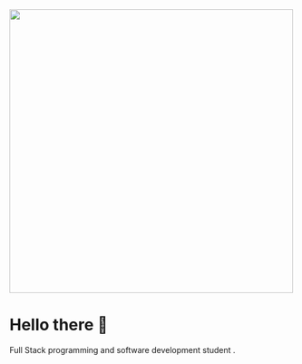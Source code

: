 <img src="https://encrypted-tbn0.gstatic.com/images?q=tbn:ANd9GcQKkfoaHU2nVjlwzL-siFWqHhslaf14VvCWkQ&s" alt="" width="500">
<h1>Hello there 👋</h1>
<p> Full Stack programming and software development student .</p>


